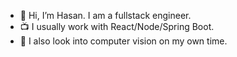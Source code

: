 - 👋 Hi, I’m Hasan. I am a fullstack engineer.
- 📺️ I usually work with React/Node/Spring Boot.
- 🤖 I also look into computer vision on my own time.  

<!---
Hasan-Aga/Hasan-Aga is a ✨ special ✨ repository because its `README.md` (this file) appears on your GitHub profile.
You can click the Preview link to take a look at your changes.
--->
